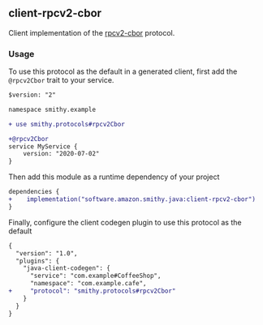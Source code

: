 ## client-rpcv2-cbor
Client implementation of the [rpcv2-cbor](https://smithy.io/2.0/additional-specs/protocols/smithy-rpc-v2.html#smithy-rpc-v2-cbor-protocol) protocol.

### Usage
To use this protocol as the default in a generated client, first add the `@rpcv2Cbor` trait
to your service.

```diff
$version: "2"

namespace smithy.example

+ use smithy.protocols#rpcv2Cbor

+@rpcv2Cbor
service MyService {
    version: "2020-07-02"
}
```

Then add this module as a runtime dependency of your project 
```diff
dependencies {
+    implementation("software.amazon.smithy.java:client-rpcv2-cbor")
}
```

Finally, configure the client codegen plugin to use this protocol as the
default 
```diff
{
  "version": "1.0",
  "plugins": {
    "java-client-codegen": {
      "service": "com.example#CoffeeShop",
      "namespace": "com.example.cafe",
+     "protocol": "smithy.protocols#rpcv2Cbor"
    }
  }
}
```
